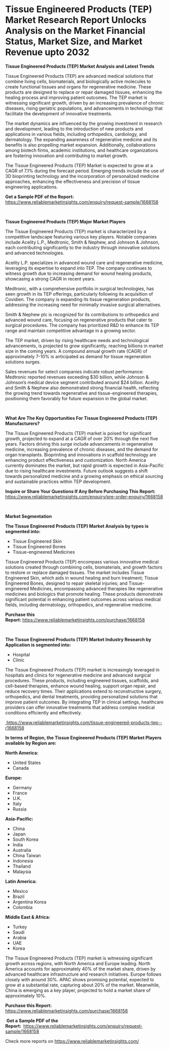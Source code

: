 <p><h1>Tissue Engineered Products (TEP) Market Research Report Unlocks Analysis on the Market Financial Status, Market Size, and Market Revenue upto 2032</h1></p><p><strong>Tissue Engineered Products (TEP) Market Analysis and Latest Trends</strong></p>
<p><p>Tissue Engineered Products (TEP) are advanced medical solutions that combine living cells, biomaterials, and biologically active molecules to create functional tissues and organs for regenerative medicine. These products are designed to replace or repair damaged tissues, enhancing the healing process and improving patient outcomes. The TEP market is witnessing significant growth, driven by an increasing prevalence of chronic diseases, rising geriatric populations, and advancements in technology that facilitate the development of innovative treatments.</p><p>The market dynamics are influenced by the growing investment in research and development, leading to the introduction of new products and applications in various fields, including orthopedics, cardiology, and dermatology. The expanding awareness of regenerative medicine and its benefits is also propelling market expansion. Additionally, collaborations among biotech firms, academic institutions, and healthcare organizations are fostering innovation and contributing to market growth. </p><p>The Tissue Engineered Products (TEP) Market is expected to grow at a CAGR of 7.1% during the forecast period. Emerging trends include the use of 3D bioprinting technology and the incorporation of personalized medicine approaches, enhancing the effectiveness and precision of tissue engineering applications.</p></p>
<p><strong>Get a Sample PDF of the Report:&nbsp;</strong> <a href="https://www.reliablemarketinsights.com/enquiry/request-sample/1668158?utm_campaign=3015&utm_medium=2&utm_source=Github&utm_content=ia&utm_term=09032025&utm_id=tissue-engineered-products-tep">https://www.reliablemarketinsights.com/enquiry/request-sample/1668158</a></p>
<p>&nbsp;</p>
<p><strong>Tissue Engineered Products (TEP) Major Market Players</strong></p>
<p><p>The Tissue Engineered Products (TEP) market is characterized by a competitive landscape featuring various key players. Notable companies include Acelity L.P., Medtronic, Smith & Nephew, and Johnson & Johnson, each contributing significantly to the industry through innovative solutions and advanced technologies.</p><p>Acelity L.P. specializes in advanced wound care and regenerative medicine, leveraging its expertise to expand into TEP. The company continues to witness growth due to increasing demand for wound healing products, showcasing a strong CAGR in recent years. </p><p>Medtronic, with a comprehensive portfolio in surgical technologies, has seen growth in its TEP offerings, particularly following its acquisition of Covidien. The company is expanding its tissue regeneration products, addressing the increasing need for minimally invasive surgical alternatives. </p><p>Smith & Nephew plc is recognized for its contributions to orthopedics and advanced wound care, focusing on regenerative products that cater to surgical procedures. The company has prioritized R&D to enhance its TEP range and maintain competitive advantage in a growing sector.</p><p>The TEP market, driven by rising healthcare needs and technological advancements, is projected to grow significantly, reaching billions in market size in the coming years. A compound annual growth rate (CAGR) of approximately 7-10% is anticipated as demand for tissue regeneration solutions surges.</p><p>Sales revenues for select companies indicate robust performance: Medtronic reported revenues exceeding $30 billion, while Johnson & Johnson’s medical device segment contributed around $24 billion. Acelity and Smith & Nephew also demonstrated strong financial health, reflecting the growing trend towards regenerative and tissue-engineered therapies, positioning them favorably for future expansion in the global market.</p></p>
<p>&nbsp;</p>
<p><strong>What Are The Key Opportunities For Tissue Engineered Products (TEP) Manufacturers?</strong></p>
<p><p>The Tissue Engineered Products (TEP) market is poised for significant growth, projected to expand at a CAGR of over 20% through the next five years. Factors driving this surge include advancements in regenerative medicine, increasing prevalence of chronic diseases, and the demand for organ transplants. Bioprinting and innovations in scaffold technology are enhancing product effectiveness and customization. North America currently dominates the market, but rapid growth is expected in Asia-Pacific due to rising healthcare investments. Future outlook suggests a shift towards personalized medicine and a growing emphasis on ethical sourcing and sustainable practices within TEP development.</p></p>
<p><strong>Inquire or Share Your Questions If Any Before Purchasing This Report:</strong> <a href="https://www.reliablemarketinsights.com/enquiry/pre-order-enquiry/1668158?utm_campaign=3015&utm_medium=2&utm_source=Github&utm_content=ia&utm_term=09032025&utm_id=tissue-engineered-products-tep">https://www.reliablemarketinsights.com/enquiry/pre-order-enquiry/1668158</a></p>
<p>&nbsp;</p>
<p><strong>Market Segmentation</strong></p>
<p><strong>The Tissue Engineered Products (TEP) Market Analysis by types is segmented into:</strong></p>
<p><ul><li>Tissue Engineered Skin</li><li>Tissue Engineered Bones</li><li>Tissue-engineered Medicines</li></ul></p>
<p><p>Tissue Engineered Products (TEP) encompass various innovative medical solutions created through combining cells, biomaterials, and growth factors to restore or replace damaged tissues. The market includes Tissue Engineered Skin, which aids in wound healing and burn treatment; Tissue Engineered Bones, designed to repair skeletal injuries; and Tissue-engineered Medicines, encompassing advanced therapies like regenerative medicines and biologics that promote healing. These products demonstrate significant potential in enhancing patient outcomes across various medical fields, including dermatology, orthopedics, and regenerative medicine.</p></p>
<p><strong>Purchase this Report:&nbsp;</strong><a href="https://www.reliablemarketinsights.com/purchase/1668158?utm_campaign=3015&utm_medium=2&utm_source=Github&utm_content=ia&utm_term=09032025&utm_id=tissue-engineered-products-tep">https://www.reliablemarketinsights.com/purchase/1668158</a></p>
<p>&nbsp;</p>
<p><strong>The Tissue Engineered Products (TEP) Market Industry Research by Application is segmented into:</strong></p>
<p><ul><li>Hospital</li><li>Clinic</li></ul></p>
<p><p>The Tissue Engineered Products (TEP) market is increasingly leveraged in hospitals and clinics for regenerative medicine and advanced surgical procedures. These products, including engineered tissues, scaffolds, and cell-based therapies, enhance wound healing, support organ repair, and reduce recovery times. Their applications extend to reconstructive surgery, orthopedics, and dental treatments, providing personalized solutions that improve patient outcomes. By integrating TEP in clinical settings, healthcare providers can offer innovative treatments that address complex medical conditions efficiently and effectively.</p></p>
<p><a href="https://www.reliablemarketinsights.com/tissue-engineered-products-tep--r1668158?utm_campaign=3015&utm_medium=2&utm_source=Github&utm_content=ia&utm_term=09032025&utm_id=tissue-engineered-products-tep">&nbsp;https://www.reliablemarketinsights.com/tissue-engineered-products-tep--r1668158</a></p>
<p><strong>In terms of Region, the Tissue Engineered Products (TEP) Market Players available by Region are:</strong></p>
<p>
    <p> <strong> North America: </strong>
        <ul>
            <li>United States</li>
            <li>Canada</li>
        </ul>
        </p> 
    <p> <strong> Europe: </strong>
        <ul>
            <li>Germany</li>
            <li>France</li>
            <li>U.K.</li>
            <li>Italy</li>
            <li>Russia</li>
        </ul>
        </p> 
    <p> <strong> Asia-Pacific: </strong>
        <ul>
            <li>China</li>
            <li>Japan</li>
            <li>South Korea</li>
            <li>India</li>
            <li>Australia</li>
            <li>China Taiwan</li>
            <li>Indonesia</li>
            <li>Thailand</li>
            <li>Malaysia</li>
        </ul>
        </p> 
    <p> <strong> Latin America: </strong>
        <ul>
            <li>Mexico</li>
            <li>Brazil</li>
            <li>Argentina Korea</li>
            <li>Colombia</li>
        </ul>
        </p> 
    <p> <strong> Middle East & Africa: </strong>
        <ul>
            <li>Turkey</li>
            <li>Saudi</li>
            <li>Arabia</li>
            <li>UAE</li>
            <li>Korea</li>
        </ul>
    </p>
    </p>
<p><p>The Tissue Engineered Products (TEP) market is witnessing significant growth across regions, with North America and Europe leading. North America accounts for approximately 40% of the market share, driven by advanced healthcare infrastructure and research initiatives. Europe follows closely with around 30%. APAC shows promising potential, expected to grow at a substantial rate, capturing about 20% of the market. Meanwhile, China is emerging as a key player, projected to hold a market share of approximately 10%.</p></p>
<p><strong>Purchase this Report: </strong><a href="https://www.reliablemarketinsights.com/purchase/1668158?utm_campaign=3015&utm_medium=2&utm_source=Github&utm_content=ia&utm_term=09032025&utm_id=tissue-engineered-products-tep">https://www.reliablemarketinsights.com/purchase/1668158</a></p>
<p>&nbsp;<strong>Get a Sample PDF of the Report:&nbsp;&nbsp;</strong><a href="https://www.reliablemarketinsights.com/enquiry/request-sample/1668158?utm_campaign=3015&utm_medium=2&utm_source=Github&utm_content=ia&utm_term=09032025&utm_id=tissue-engineered-products-tep">https://www.reliablemarketinsights.com/enquiry/request-sample/1668158</a></p>
<p><strong></strong></p>
<p>Check more reports on <a href="https://www.reliablemarketinsights.com/?utm_campaign=3015&utm_medium=2&utm_source=Github&utm_content=ia&utm_term=09032025&utm_id=tissue-engineered-products-tep">https://www.reliablemarketinsights.com/</a></p>